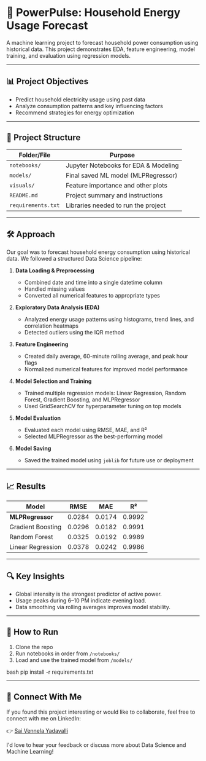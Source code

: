 # 🔋 PowerPulse: Household Energy Usage Forecast

A machine learning project to forecast household power consumption using historical data. This project demonstrates EDA, feature engineering, model training, and evaluation using regression models.

---

## 📊 Project Objectives

- Predict household electricity usage using past data
- Analyze consumption patterns and key influencing factors
- Recommend strategies for energy optimization

---

## 🧱 Project Structure

| Folder/File               | Purpose                                  |
|--------------------------|------------------------------------------|
| `notebooks/`             | Jupyter Notebooks for EDA & Modeling     |
| `models/`                | Final saved ML model (MLPRegressor)      |
| `visuals/`               | Feature importance and other plots       |
| `README.md`              | Project summary and instructions         |
| `requirements.txt`       | Libraries needed to run the project      |

---

## 🛠️ Approach

Our goal was to forecast household energy consumption using historical data. We followed a structured Data Science pipeline:

1. **Data Loading & Preprocessing**
   - Combined date and time into a single datetime column
   - Handled missing values
   - Converted all numerical features to appropriate types

2. **Exploratory Data Analysis (EDA)**
   - Analyzed energy usage patterns using histograms, trend lines, and correlation heatmaps
   - Detected outliers using the IQR method

3. **Feature Engineering**
   - Created daily average, 60-minute rolling average, and peak hour flags
   - Normalized numerical features for improved model performance

4. **Model Selection and Training**
   - Trained multiple regression models: Linear Regression, Random Forest, Gradient Boosting, and MLPRegressor
   - Used GridSearchCV for hyperparameter tuning on top models

5. **Model Evaluation**
   - Evaluated each model using RMSE, MAE, and R²
   - Selected MLPRegressor as the best-performing model

6. **Model Saving**
   - Saved the trained model using `joblib` for future use or deployment

---

## 📈 Results

| Model              | RMSE     | MAE      | R²       |
|-------------------|----------|----------|----------|
| **MLPRegressor**  | 0.0284   | 0.0174   | 0.9992   |
| Gradient Boosting | 0.0296   | 0.0182   | 0.9991   |
| Random Forest     | 0.0325   | 0.0192   | 0.9989   |
| Linear Regression | 0.0378   | 0.0242   | 0.9986   |

---

## 🔍 Key Insights

- Global intensity is the strongest predictor of active power.
- Usage peaks during 6–10 PM indicate evening load.
- Data smoothing via rolling averages improves model stability.

---

## 💾 How to Run

1. Clone the repo  
2. Run notebooks in order from `/notebooks/`  
3. Load and use the trained model from `/models/`

bash
pip install -r requirements.txt

---

## 🔗 Connect With Me
If you found this project interesting or would like to collaborate, feel free to connect with me on LinkedIn:

👉 [Sai Vennela Yadavalli](https://www.linkedin.com/in/sai-vennela-yadavalli-8b854432a)

I'd love to hear your feedback or discuss more about Data Science and Machine Learning!

